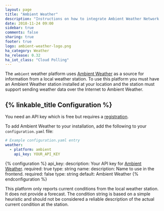 ```yaml
---
layout: page
title: "Ambient Weather"
description: "Instructions on how to integrate Ambient Weather Network within Home Assistant."
date: 2018-11-24 09:00
sidebar: true
comments: false
sharing: true
footer: true
logo: ambient-weather-logo.png
ha_category: Weather
ha_release: 0.32
ha_iot_class: "Cloud Polling"
---
```


The `ambient` weather platform uses [Ambient Weather](https://ambientweather.net/) as a source for information from a local weather station. To use this platform you must have an Ambient Weather station installed at your location and the station must support sending weather data over the Internet to Ambient Weather.

## {% linkable_title Configuration %}

You need an API key which is free but requires a [registration](https://ambientweather.net/).

To add Ambient Weather to your installation, add the following to your `configuration.yaml` file:

```yaml
# Example configuration.yaml entry
weather:
  - platform: ambient
    api_key: YOUR_API_KEY
```

{% configuration %}
api_key:
  description: Your API key for [Ambient Weather](https://ambientweather.net/).
  required: true
  type: string
name:
  description: Name to use in the frontend.
  required: false
  type: string
  default: Ambient Weather
{% endconfiguration %}

<p class='note'>
This platform only reports current conditions from the local weather station. It does not provide a forecast. The condition string is based on a simple heuristic and should not be considered a reliable description of the actual current condition at the station.
</p>
